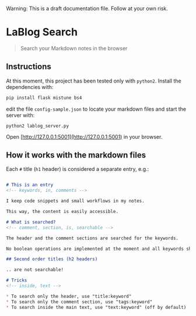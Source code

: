 Warning: This is a draft documentation file. Follow at your own risk.

# LaBlog Search

> Search your Markdown notes in the browser

## Instructions


At this moment, this project has been tested only with `python2`. Install the dependencies with:

```bash
pip install flask mistune bs4
```

edit the file `config-sample.json` to locate your markdown files and start the server with:

```
python2 lablog_server.py
```

Open [http://127.0.0.1:5001](http://127.0.0.1:5001) in your browser.

## How it works with the markdown files

Each `#` title (`h1` header) is considered a separate entry, e.g.:

```markdown

# This is an entry
<!-- keywords, in, comments -->

I keep code snippets and small workflows in my notes.

This way, the content is easily accessible.

# What is searched?
<!-- comment, section, is, searchable -->

The header and the comment sections are searched for the keywords.

No boolean operations are implemented at the moment and all keywords should be present in either the title (h1 header) or the comment sections.

## Second order titles (h2 headers)

.. are not searchable!

# Tricks
<!-- inside, text -->

* To search only the header, use "title:keyword"
* To search only the comment section, use "tags:keyword"
* To search inside the main text, use "text:keyword" (off by default)

```


